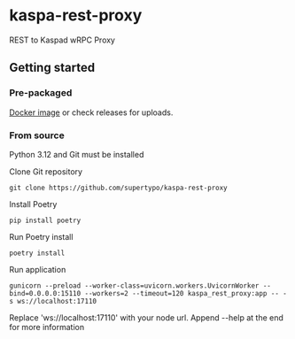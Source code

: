# kaspa-rest-proxy

REST to Kaspad wRPC Proxy

## Getting started

### Pre-packaged

[Docker image](https://hub.docker.com/r/kaspanet/kaspa-rest-proxy)
or check releases for uploads.

### From source

Python 3.12 and Git must be installed

Clone Git repository
```shell
git clone https://github.com/supertypo/kaspa-rest-proxy
```

Install Poetry
```shell
pip install poetry
```

Run Poetry install
```shell
poetry install
```

Run application
```shell
gunicorn --preload --worker-class=uvicorn.workers.UvicornWorker --bind=0.0.0.0:15110 --workers=2 --timeout=120 kaspa_rest_proxy:app -- -s ws://localhost:17110
```
Replace 'ws://localhost:17110' with your node url. Append --help at the end for more information
